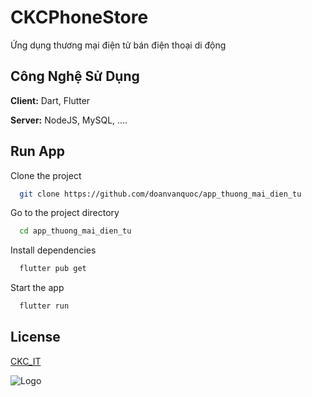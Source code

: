 
# CKCPhoneStore

Ứng dụng thương mại điện tử bán điện thoại di động


## Công Nghệ Sử Dụng

**Client:** Dart, Flutter

**Server:** NodeJS, MySQL, ....


## Run App

Clone the project

```bash
  git clone https://github.com/doanvanquoc/app_thuong_mai_dien_tu
```

Go to the project directory

```bash
  cd app_thuong_mai_dien_tu
```

Install dependencies

```bash
  flutter pub get
```

Start the app

```bash
  flutter run
```


## License

[CKC_IT](https://cntt.caothang.edu.vn)


![Logo](https://cntt.caothang.edu.vn/uploads/media/logo.jpg)



